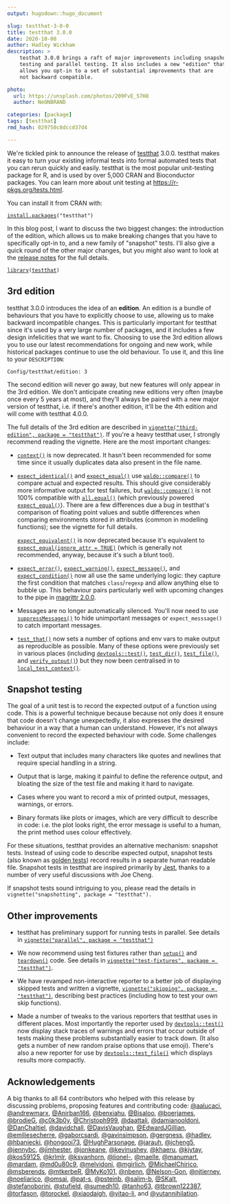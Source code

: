 ```yaml
---
output: hugodown::hugo_document

slug: testthat-3-0-0
title: testthat 3.0.0
date: 2020-10-08
author: Hadley Wickham
description: >
    testhat 3.0.0 brings a raft of major improvements including snapshot 
    testing and parallel testing. It also includes a new "edition" that
    allows you opt-in to a set of substantial improvements that are
    not backward compatible.

photo:
  url: https://unsplash.com/photos/209FvE_57H8
  author: NeONBRAND

categories: [package] 
tags: [testthat]
rmd_hash: 029750c8dccd37d4

---
```


We're tickled pink to announce the release of [testthat](http://testthat.r-lib.org/) 3.0.0. testthat makes it easy to turn your existing informal tests into formal automated tests that you can rerun quickly and easily. testthat is the most popular unit-testing package for R, and is used by over 5,000 CRAN and Bioconductor packages. You can learn more about unit testing at <a href="https://r-pkgs.org/tests.html" class="uri">https://r-pkgs.org/tests.html</a>.

You can install it from CRAN with:

<div class="highlight">

<pre class='chroma'><code class='language-r' data-lang='r'><span class='nf'><a href='https://rdrr.io/r/utils/install.packages.html'>install.packages</a></span><span class='o'>(</span><span class='s'>"testthat"</span><span class='o'>)</span>
</code></pre>

</div>

In this blog post, I want to discuss the two biggest changes: the introduction of the edition, which allows us to make breaking changes that you have to specifically opt-in to, and a new family of "snapshot" tests. I'll also give a quick round of the other major changes, but you might also want to look at the [release notes](%7B%20github_release%20%7D) for the full details.

<div class="highlight">

<pre class='chroma'><code class='language-r' data-lang='r'><span class='kr'><a href='https://rdrr.io/r/base/library.html'>library</a></span><span class='o'>(</span><span class='nv'><a href='https://testthat.r-lib.org'>testthat</a></span><span class='o'>)</span>
</code></pre>

</div>

3rd edition
-----------

testthat 3.0.0 introduces the idea of an **edition**. An edition is a bundle of behaviours that you have to explicitly choose to use, allowing us to make backward incompatible changes. This is particularly important for testthat since it's used by a very large number of packages, and it includes a few design infelicities that we want to fix. Choosing to use the 3rd edition allows you to use our latest recommendations for ongoing and new work, while historical packages continue to use the old behaviour. To use it, and this line to your `DESCRIPTION`:

    Config/testthat/edition: 3

The second edition will never go away, but new features will only appear in the 3rd edition. We don't anticipate creating new editions very often (maybe once every 5 years at most), and they'll always be paired with a new major version of testthat, i.e. if there's another edition, it'll be the 4th edition and will come with testthat 4.0.0.

The full details of the 3rd edition are described in [`vignette("third-edition", package = "testthat")`](https://testthat.r-lib.org/articles/third-edition.html). If you're a heavy testthat user, I strongly recommend reading the vignette. Here are the most important changes:

-   [`context()`](https://testthat.r-lib.org/reference/context.html) is now deprecated. It hasn't been recommended for some time since it usually duplicates data also present in the file name.

-   [`expect_identical()`](https://testthat.r-lib.org/reference/equality-expectations.html) and [`expect_equal()`](https://testthat.r-lib.org/reference/equality-expectations.html) use [`waldo::compare()`](https://rdrr.io/pkg/waldo/man/compare.html) to compare actual and expected results. This should give considerably more informative output for test failures, but [`waldo::compare()`](https://rdrr.io/pkg/waldo/man/compare.html) is not 100% compatible with [`all.equal()`](https://rdrr.io/r/base/all.equal.html) (which previously powered [`expect_equal()`](https://testthat.r-lib.org/reference/equality-expectations.html)). There are a few differences due a bug in testthat's comparison of floating point values and subtle differences when comparing environments stored in attributes (common in modelling functions); see the vignette for full details.

    [`expect_equivalent()`](https://testthat.r-lib.org/reference/expect_equivalent.html) is now deprecated because it's equivalent to [`expect_equal(ignore_attr = TRUE)`](https://testthat.r-lib.org/reference/equality-expectations.html) (which is generally not recommended, anyway, because it's such a blunt tool).

-   [`expect_error()`](https://testthat.r-lib.org/reference/expect_error.html), [`expect_warning()`](https://testthat.r-lib.org/reference/expect_error.html), [`expect_message()`](https://testthat.r-lib.org/reference/expect_error.html), and [`expect_condition()`](https://testthat.r-lib.org/reference/expect_error.html) now all use the same underlying logic: they capture the first condition that matches `class`/`regexp` and allow anything else to bubble up. This behaviour pairs particularly well with upcoming changes to the pipe in [magrittr 2.0.0](/blog/2020/08/magrittr-2-0/).

-   Messages are no longer automatically silenced. You'll now need to use [`suppressMessages()`](https://rdrr.io/r/base/message.html) to hide unimportant messages or `expect_messsage()` to catch important messages.

-   [`test_that()`](https://testthat.r-lib.org/reference/test_that.html) now sets a number of options and env vars to make output as reproducible as possible. Many of these options were previously set in various places (including [`devtools::test()`](https://devtools.r-lib.org//reference/test.html), [`test_dir()`](https://testthat.r-lib.org/reference/test_dir.html), [`test_file()`](https://testthat.r-lib.org/reference/test_file.html), and [`verify_output()`](https://testthat.r-lib.org/reference/verify_output.html)) but they now been centralised in to [`local_test_context()`](https://testthat.r-lib.org/reference/local_test_context.html).

Snapshot testing
----------------

The goal of a unit test is to record the expected output of a function using code. This is a powerful technique because because not only does it ensure that code doesn't change unexpectedly, it also expresses the desired behaviour in a way that a human can understand. However, it's not always convenient to record the expected behaviour with code. Some challenges include:

-   Text output that includes many characters like quotes and newlines that require special handling in a string.

-   Output that is large, making it painful to define the reference output, and bloating the size of the test file and making it hard to navigate.

-   Cases where you want to record a mix of printed output, messages, warnings, or errors.

-   Binary formats like plots or images, which are very difficult to describe in code: i.e. the plot looks right, the error message is useful to a human, the print method uses colour effectively.

For these situations, testthat provides an alternative mechanism: snapshot tests. Instead of using code to describe expected output, snapshot tests (also known as [golden tests](https://ro-che.info/articles/2017-12-04-golden-tests)) record results in a separate human readable file. Snapshot tests in testthat are inspired primarily by [Jest](https://jestjs.io/docs/en/snapshot-testing), thanks to a number of very useful discussions with Joe Cheng.

If snapshot tests sound intriguing to you, please read the details in `vignette("snapshotting", package = "testthat").`

Other improvements
------------------

-   testthat has preliminary support for running tests in parallel. See details in [`vignette("parallel", package = "testthat")`](https://testthat.r-lib.org/articles/parallel.html)

-   We now recommend using test fixtures rather than [`setup()`](https://testthat.r-lib.org/reference/teardown.html) and [`teardown()`](https://testthat.r-lib.org/reference/teardown.html) code. See details in [`vignette("test-fixtures", package = "testthat")`](https://testthat.r-lib.org/articles/test-fixtures.html).

-   We have revamped non-interactive reporter to a better job of displaying skipped tests and written a vignette, [`vignette("skipping", package = "testthat")`](https://testthat.r-lib.org/articles/skipping.html), describing best practices (including how to test your own skip functions).

-   Made a number of tweaks to the various reporters that testthat uses in different places. Most importantly the reporter used by [`devtools::test()`](https://devtools.r-lib.org//reference/test.html) now display stack traces of warnings and errors that occur outside of tests making these problems substantially easier to track down. (It also gets a number of new random praise options that use emoji). There's also a new reporter for use by [`devtools::test_file()`](https://devtools.r-lib.org//reference/test.html) which displays results more compactly.

Acknowledgements
----------------

A big thanks to all 64 contributors who helped with this release by discussing problems, proposing features and contributing code: [@aalucaci](https://github.com/aalucaci), [@andrewmarx](https://github.com/andrewmarx), [@Anirban166](https://github.com/Anirban166), [@benxiahu](https://github.com/benxiahu), [@Bisaloo](https://github.com/Bisaloo), [@boerjames](https://github.com/boerjames), [@brodieG](https://github.com/brodieG), [@c0k3b0y](https://github.com/c0k3b0y), [@Christoph999](https://github.com/Christoph999), [@daattali](https://github.com/daattali), [@damianooldoni](https://github.com/damianooldoni), [@DanChaltiel](https://github.com/DanChaltiel), [@davidchall](https://github.com/davidchall), [@DavisVaughan](https://github.com/DavisVaughan), [@EdwardJGillian](https://github.com/EdwardJGillian), [@emiliesecherre](https://github.com/emiliesecherre), [@gaborcsardi](https://github.com/gaborcsardi), [@gavinsimpson](https://github.com/gavinsimpson), [@gergness](https://github.com/gergness), [@hadley](https://github.com/hadley), [@hbaniecki](https://github.com/hbaniecki), [@hongooi73](https://github.com/hongooi73), [@HughParsonage](https://github.com/HughParsonage), [@jarauh](https://github.com/jarauh), [@jcheng5](https://github.com/jcheng5), [@jennybc](https://github.com/jennybc), [@jimhester](https://github.com/jimhester), [@jonkeane](https://github.com/jonkeane), [@kevinushey](https://github.com/kevinushey), [@khaeru](https://github.com/khaeru), [@kjytay](https://github.com/kjytay), [@kos59125](https://github.com/kos59125), [@krlmlr](https://github.com/krlmlr), [@ksvanhorn](https://github.com/ksvanhorn), [@lionel-](https://github.com/lionel-), [@maelle](https://github.com/maelle), [@manumart](https://github.com/manumart), [@mardam](https://github.com/mardam), [@md0u80c9](https://github.com/md0u80c9), [@melvidoni](https://github.com/melvidoni), [@mgirlich](https://github.com/mgirlich), [@MichaelChirico](https://github.com/MichaelChirico), [@msberends](https://github.com/msberends), [@mtkerbeR](https://github.com/mtkerbeR), [@MyKo101](https://github.com/MyKo101), [@nbenn](https://github.com/nbenn), [@Nelson-Gon](https://github.com/Nelson-Gon), [@njtierney](https://github.com/njtierney), [@noeliarico](https://github.com/noeliarico), [@omsai](https://github.com/omsai), [@pat-s](https://github.com/pat-s), [@psteinb](https://github.com/psteinb), [@salim-b](https://github.com/salim-b), [@SKalt](https://github.com/SKalt), [@stefanoborini](https://github.com/stefanoborini), [@stufield](https://github.com/stufield), [@sumedh10](https://github.com/sumedh10), [@tanho63](https://github.com/tanho63), [@tbrown122387](https://github.com/tbrown122387), [@torfason](https://github.com/torfason), [@torockel](https://github.com/torockel), [@xiaodaigh](https://github.com/xiaodaigh), [@yitao-li](https://github.com/yitao-li), and [@yutannihilation](https://github.com/yutannihilation).

